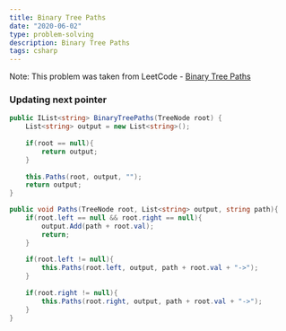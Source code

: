 ```yaml
---
title: Binary Tree Paths
date: "2020-06-02"
type: problem-solving
description: Binary Tree Paths
tags: csharp
---
```


Note: This problem was taken from LeetCode - [Binary Tree Paths](https://leetcode.com/problems/binary-tree-paths/)

### Updating next pointer

```csharp
public IList<string> BinaryTreePaths(TreeNode root) {
	List<string> output = new List<string>();
	
	if(root == null){
		return output;
	}
	
	this.Paths(root, output, "");
	return output;
}

public void Paths(TreeNode root, List<string> output, string path){
	if(root.left == null && root.right == null){
		output.Add(path + root.val);
		return;
	}
			
	if(root.left != null){
		this.Paths(root.left, output, path + root.val + "->");
	}
	
	if(root.right != null){
		this.Paths(root.right, output, path + root.val + "->");
	}
}
```
